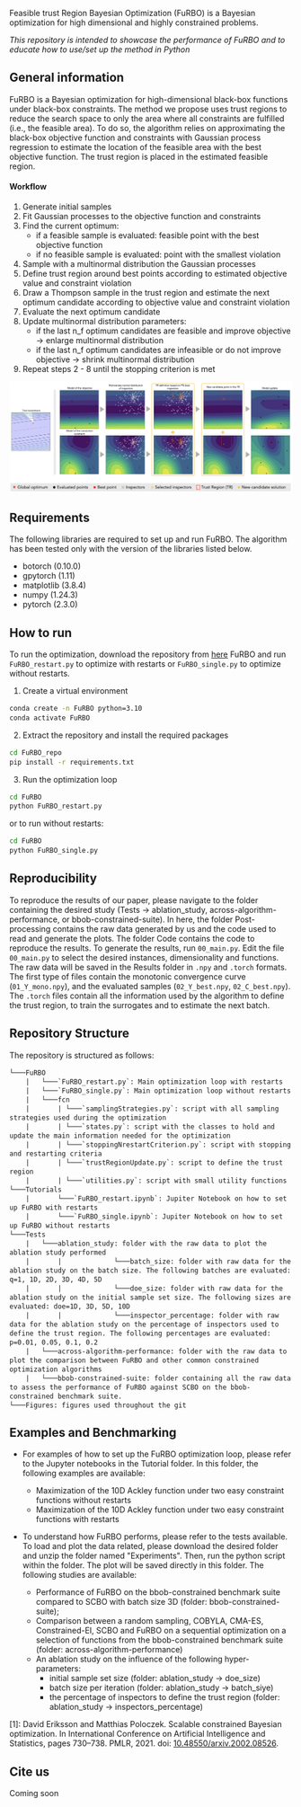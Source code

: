 Feasible trust Region Bayesian Optimization (FuRBO) is a Bayesian optimization for high dimensional and highly constrained problems.

*This repository is intended to showcase the performance of FuRBO and to educate how to use/set up the method in Python*

## General information
FuRBO is a Bayesian optimization for high-dimensional black-box functions under black-box constraints. The method we propose uses trust regions to reduce the search space to only the area where all constraints are fulfilled (i.e., the feasible area). To do so, the algorithm relies on approximating the black-box objective function and constraints with Gaussian process regression to estimate the location of the feasible area with the best objective function. The trust region is placed in the estimated feasible region.

#### Workflow
1. Generate initial samples
2. Fit Gaussian processes to the objective function and constraints
3. Find the current optimum:
	- if a feasible sample is evaluated: feasible point with the best objective function
	- if no feasible sample is evaluated: point with the smallest violation
4. Sample with a multinormal distribution the Gaussian processes
5. Define trust region around best points according to estimated objective value and constraint violation
6. Draw a Thompson sample in the trust region and estimate the next optimum candidate according to objective value and constraint violation
7. Evaluate the next optimum candidate
8. Update multinormal distribution parameters:
	- if the last n_f optimum candidates are feasible and improve objective -> enlarge multinormal distribution
	- if the last n_f optimum candidates are infeasible or do not improve objective -> shrink multinormal distribution
9. Repeat steps 2 - 8 until the stopping criterion is met

![alt text](https://github.com/paoloascia/FuRBO/blob/main/Figures/workflow/graphical_abstract_furbo.png)

## Requirements
The following libraries are required to set up and run FuRBO. The algorithm has been tested only with the version of the libraries listed below.
- botorch (0.10.0)
- gpytorch (1.11)
- matplotlib (3.8.4)
- numpy (1.24.3)
- pytorch (2.3.0)

## How to run
To run the optimization, download the repository from [here](https://anonymous.4open.science/api/repo/FuRBO/zip) FuRBO and run `FuRBO_restart.py` to optimize with restarts or `FuRBO_single.py` to optimize without restarts.

1) Create a virtual environment
```bash
conda create -n FuRBO python=3.10
conda activate FuRBO
```
2) Extract the repository and install the required packages
```bash
cd FuRBO_repo
pip install -r requirements.txt
```
3) Run the optimization loop
```bash
cd FuRBO
python FuRBO_restart.py
```
or to run without restarts:
```bash
cd FuRBO
python FuRBO_single.py
```

## Reproducibility
To reproduce the results of our paper, please navigate to the folder containing the desired study (Tests -> ablation_study, across-algorithm-performance, or bbob-constrained-suite). In here, the folder Post-processing contains the raw data generated by us and the code used to read and generate the plots. The folder Code contains the code to reproduce the results. To generate the results, run `00_main.py`. Edit the file `00_main.py` to select the desired instances, dimensionality and functions. The raw data will be saved in the Results folder in `.npy` and `.torch` formats. The first type of files contain the monotonic convergence curve (`01_Y_mono.npy`), and the evaluated samples (`02_Y_best.npy`, `02_C_best.npy`). The `.torch` files contain all the information used by the algorithm to define the trust region, to train the surrogates and to estimate the next batch.

## Repository Structure
The repository is structured as follows:
```
└───FuRBO
    |   └───`FuRBO_restart.py`: Main optimization loop with restarts
    |   └───`FuRBO_single.py`: Main optimization loop without restarts
    |   └───fcn
    |       | └───`samplingStrategies.py`: script with all sampling strategies used during the optimization
    |       | └───`states.py`: script with the classes to hold and update the main information needed for the optimization
    |       | └───`stoppingNrestartCriterion.py`: script with stopping and restarting criteria
    |       | └───`trustRegionUpdate.py`: script to define the trust region
    |       | └───`utilities.py`: script with small utility functions
└───Tutorials
    |       └───`FuRBO_restart.ipynb`: Jupiter Notebook on how to set up FuRBO with restarts
    |       └───`FuRBO_single.ipynb`: Jupiter Notebook on how to set up FuRBO without restarts
└───Tests
    |   └───ablation_study: folder with the raw data to plot the ablation study performed
    |       |             └───batch_size: folder with raw data for the ablation study on the batch size. The following batches are evaluated: q=1, 1D, 2D, 3D, 4D, 5D
    |       |             └───doe_size: folder with raw data for the ablation study on the initial sample set size. The following sizes are evaluated: doe=1D, 3D, 5D, 10D
    |       |             └───inspector_percentage: folder with raw data for the ablation study on the percentage of inspectors used to define the trust region. The following percentages are evaluated: p=0.01, 0.05, 0.1, 0.2
    |   └───across-algorithm-performance: folder with the raw data to plot the comparison between FuRBO and other common constrained optimization algorithms
    |   └───bbob-constrained-suite: folder containing all the raw data to assess the performance of FuRBO against SCBO on the bbob-constrained benchmark suite.
└───Figures: figures used throughout the git
```

## Examples and Benchmarking
- For examples of how to set up the FuRBO optimization loop, please refer to the Jupyter notebooks in the Tutorial folder. In this folder, the following examples are available:
	- Maximization of the 10D Ackley function under two easy constraint functions without restarts
	- Maximization of the 10D Ackley function under two easy constraint functions with restarts

- To understand how FuRBO performs, please refer to the tests available. To load and plot the data related, please download the desired folder and unzip the folder named "Experiments". Then, run the python script within the folder. The plot will be saved directly in this folder. The following studies are available:
	- Performance of FuRBO on the bbob-constrained benchmark suite compared to SCBO with batch size 3D (folder: bbob-constrained-suite);
 	- Comparison between a random sampling, COBYLA, CMA-ES, Constrained-EI, SCBO and FuRBO on a sequential optimization on a selection of functions from the bbob-constrained benchmark suite (folder: across-algorithm-performance)
  	- An ablation study on the influence of the following hyper-parameters:
  		- initial sample set size (folder: ablation_study -> doe_size)
  	 	- batch size per iteration (folder: ablation_study -> batch_siye)
  	  	- the percentage of inspectors to define the trust region (folder: ablation_study -> inspectors_percentage)

[1]: David Eriksson and Matthias Poloczek. Scalable constrained Bayesian optimization. In International Conference on Artificial Intelligence and Statistics, pages 730–738. PMLR, 2021. doi: [10.48550/arxiv.2002.08526](https://doi.org/10.48550/arxiv.2002.08526).

## Cite us
Coming soon
